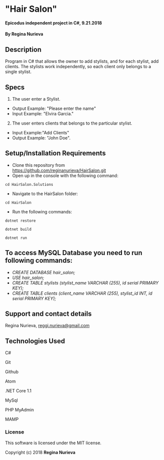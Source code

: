# "Hair Salon"

#### Epicodus independent project in C#, 9.21.2018

#### By Regina Nurieva

## Description

Program in C# that allows the owner to add stylists, and for each stylist, add clients. The stylists work independently, so each client only belongs to a single stylist.

## Specs
1. The user enter a Stylist.
  * Output Example: "Please enter the name"
  * Input Example: "Elvira Garcia."
2. The user enters clients that belongs to the particular stylist.
  * Input Example:"Add Clients"
  * Output Example: "John Doe".

## Setup/Installation Requirements

* Clone this repository from https://github.com/reginanurieva/HairSalon.git
* Open up in the console with the following command:
```
cd HairSalon.Solutions
```
* Navigate to the HairSalon folder:
```
cd HairSalon
```
* Run the following commands:
```
dotnet restore
```

```
dotnet build
```

```
dotnet run
```

## To access MySQL Database you need to run following commands:

* _CREATE DATABASE hair_salon;_
* _USE hair_salon;_
* _CREATE TABLE stylists (stylist_name VARCHAR (255), id serial PRIMARY KEY);_
* _CREATE TABLE clients (client_name VARCHAR (255), stylist_id INT, id serial PRIMARY KEY);_

## Support and contact details

Regina Nurieva, reggi.nurieva@gmail.com

## Technologies Used

C#

Git

Github

Atom

.NET Core 1.1

MySql

PHP MyAdmin

MAMP

### License

This software is licensed under the MIT license.

Copyright (c) 2018 **Regina Nurieva**
